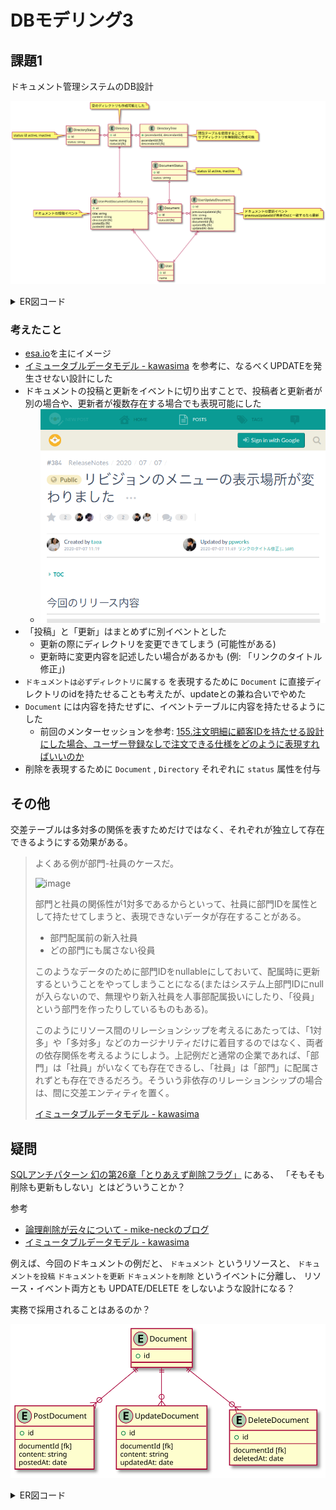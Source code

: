 # DBモデリング3

## 課題1

ドキュメント管理システムのDB設計

![diagram01](assets/diagram01.svg)

<details><summary>ER図コード</summary>

```plantuml
entity User {
  + id
  ---
  name
}

entity Directory {
  + id
  ---
  name: string
  statusId [fk]
}
note top
空のディレクトリも作成可能とした
end note

entity DirectoryTree {
  + (ascendantId, descendantId)
  ---
  ascendantId [fk]
  descendantId [fk]
}
note right
閉包テーブルを使用することで
サブディレクトリを無制限に作成可能
end note

Directory ||-o{ DirectoryTree

entity DirectoryStatus {
  + id
  ---
  status: string
}
note left: status は active, inactive

DirectoryStatus ||-o{ Directory

entity Document {
  + id
  ---
  statusId [fk]
}

entity DocumentStatus {
  + id
  ---
  status: string
}
note right: status は active, inactive

DocumentStatus ||--o{ Document

entity UserPostDocumentToDirectory {
  + id
  ---
  title: string
  content: string
  directoryId [fk]
  postedBy [fk]
  postedAt: date
}
note left
ドキュメントの投稿イベント
end note

Directory ||---o{ UserPostDocumentToDirectory
UserPostDocumentToDirectory }o-|| Document
UserPostDocumentToDirectory }o---|| User

entity UserUpdateDocument {
  + id
  ---
  previousUpdateId [fk]
  title: string
  content: string
  documentId [fk]
  updatedBy [fk]
  updatedAt: date
}
note right
ドキュメントの更新イベント
previousUpdateIdが自身のidと一致するなら最新
end note

Document ||-o{ UserUpdateDocument
UserUpdateDocument }o---|| User
```
</details>

### 考えたこと

- [esa.io](https://docs.esa.io/)を主にイメージ
- [イミュータブルデータモデル - kawasima](https://scrapbox.io/kawasima/%E3%82%A4%E3%83%9F%E3%83%A5%E3%83%BC%E3%82%BF%E3%83%96%E3%83%AB%E3%83%87%E3%83%BC%E3%82%BF%E3%83%A2%E3%83%87%E3%83%AB) を参考に、なるべくUPDATEを発生させない設計にした
- ドキュメントの投稿と更新をイベントに切り出すことで、投稿者と更新者が別の場合や、更新者が複数存在する場合でも表現可能にした
  - ![screenshot1](assets/esa_screenshot_01.png)
- 「投稿」と「更新」はまとめずに別イベントとした
  - 更新の際にディレクトリを変更できてしまう (可能性がある)
  - 更新時に変更内容を記述したい場合があるかも (例: 「リンクのタイトル修正」)
- `ドキュメントは必ずディレクトリに属する` を表現するために `Document` に直接ディレクトリのidを持たせることも考えたが、updateとの兼ね合いでやめた
- `Document` には内容を持たせずに、イベントテーブルに内容を持たせるようにした
  - 前回のメンターセッションを参考: [155.注文明細に顧客IDを持たせる設計にした場合、ユーザー登録なしで注文できる仕様をどのように表現すればいいのか](https://hackmd.io/_koVUvhERguir1v7AVddQg#156%E5%95%86%E5%93%81%E3%83%9E%E3%82%B9%E3%82%BF%E3%82%84%E9%A1%A7%E5%AE%A2%E3%83%9E%E3%82%B9%E3%82%BF%E3%81%8C%E5%A4%89%E6%9B%B4%E3%81%95%E3%82%8C%E3%81%A6%E3%81%97%E3%81%BE%E3%81%86%E3%81%93%E3%81%A8%E3%82%92%E3%81%A9%E3%81%AE%E3%82%88%E3%81%86%E3%81%AB%E8%A8%98%E9%8C%B2%E3%81%99%E3%82%8B%E3%81%AE%E3%81%8B)
- 削除を表現するために `Document` , `Directory` それぞれに `status` 属性を付与

## その他

交差テーブルは多対多の関係を表すためだけではなく、それぞれが独立して存在できるようにする効果がある。

> よくある例が部門-社員のケースだ。
>
> ![image](https://i.gyazo.com/thumb/1000/b37b03ebcc9d5ddfd72660bbc1ae04c9-png.png)
>
> 部門と社員の関係性が1対多であるからといって、社員に部門IDを属性として持たせてしまうと、表現できないデータが存在することがある。
>
> - 部門配属前の新入社員
> - どの部門にも属さない役員
> 
> このようなデータのために部門IDをnullableにしておいて、配属時に更新するということをやってしまうことになる(またはシステム上部門IDにnullが入らないので、無理やり新入社員を人事部配属扱いにしたり、「役員」という部門を作ったりしているものもある)。
>
> このようにリソース間のリレーションシップを考えるにあたっては、「1対多」や「多対多」などのカージナリティだけに着目するのではなく、両者の依存関係を考えるようにしよう。上記例だと通常の企業であれば、「部門」は「社員」がいなくても存在できるし、「社員」は「部門」に配属されずとも存在できるだろう。そういう非依存のリレーションシップの場合は、間に交差エンティティを置く。
>
> [イミュータブルデータモデル - kawasima](https://scrapbox.io/kawasima/%E3%82%A4%E3%83%9F%E3%83%A5%E3%83%BC%E3%82%BF%E3%83%96%E3%83%AB%E3%83%87%E3%83%BC%E3%82%BF%E3%83%A2%E3%83%87%E3%83%AB)

## 疑問

[SQLアンチパターン 幻の第26章「とりあえず削除フラグ」](https://www.slideshare.net/t_wada/ronsakucasual) にある、 「そもそも削除も更新もしない」とはどういうことか？

参考

- [論理削除が云々について - mike-neckのブログ](https://mike-neck.hatenadiary.com/entry/2015/03/24/231422)
- [イミュータブルデータモデル - kawasima](https://scrapbox.io/kawasima/%E3%82%A4%E3%83%9F%E3%83%A5%E3%83%BC%E3%82%BF%E3%83%96%E3%83%AB%E3%83%87%E3%83%BC%E3%82%BF%E3%83%A2%E3%83%87%E3%83%AB)

例えば、今回のドキュメントの例だと、 `ドキュメント` というリソースと、 `ドキュメントを投稿` `ドキュメントを更新` `ドキュメントを削除` というイベントに分離し、 リソース・イベント両方とも UPDATE/DELETE をしないような設計になる？

実務で採用されることはあるのか？

![diagra02](assets/diagram02.svg)

<details><summary>ER図コード</summary>

```plantuml
entity Document {
  + id
}

entity PostDocument {
  + id
  ---
  documentId [fk]
  content: string
  postedAt: date
}
Document ||--o{ PostDocument

entity UpdateDocument {
  + id
  ---
  documentId [fk]
  content: string
  updatedAt: date
}
Document ||--o{ UpdateDocument

entity DeleteDocument {
  + id
  ---
  documentId [fk]
  deletedAt: date
}
Document ||--o{ DeleteDocument
```
</details>
